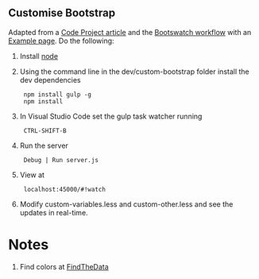 ## Customise Bootstrap

Adapted from a [Code Project article](http://www.codeproject.com/Articles/594098/How-to-customize-Twitter-Bootstrap-to-fit-your-web) and the [Bootswatch workflow](http://www.smashingmagazine.com/2013/03/customizing-bootstrap/) 
with an [Example page](http://www.bootstrapzero.com/bootstrap-template/full-example). Do the following:

1. Install [node](https://nodejs.org/en/)
		
1. Using the command line in the dev/custom-bootstrap folder  install the dev dependencies

		npm install gulp -g
		npm install

1. In Visual Studio Code set the gulp task watcher running

		CTRL-SHIFT-B
		
1. Run the server

		Debug | Run server.js		
		
1. View at
		
		localhost:45000/#!watch

1. Modify custom-variables.less and custom-other.less and see the updates in real-time.

 Notes
=======
1. Find colors at [FindTheData](http://colors.findthedata.com/)
